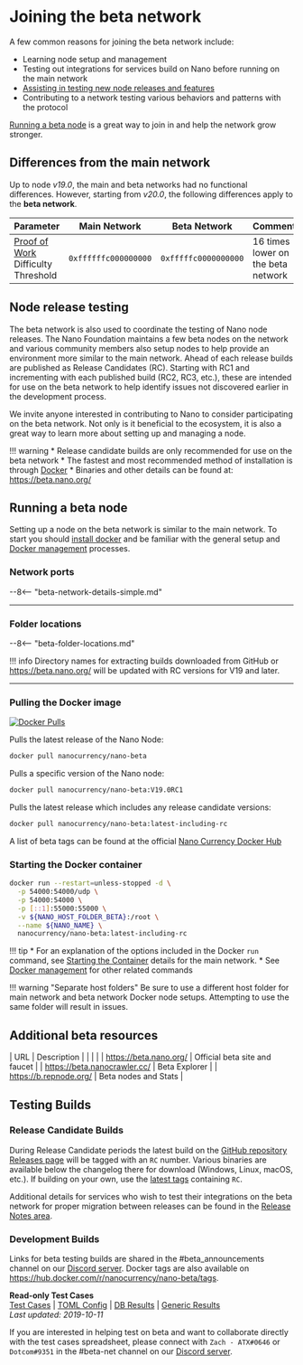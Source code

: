 # Joining the beta network

A few common reasons for joining the beta network include:

* Learning node setup and management
* Testing out integrations for services build on Nano before running on the main network
* [Assisting in testing new node releases and features](#node-release-testing)
* Contributing to a network testing various behaviors and patterns with the protocol

[Running a beta node](#running-a-beta-node) is a great way to join in and help the network grow stronger.

## Differences from the main network

Up to node *v19.0*, the main and beta networks had no functional differences. However, starting from *v20.0*, the following differences apply to the **beta network**.

| Parameter | Main Network | Beta Network | Comment |
|-----------|--------------|--------------|---------|
| [Proof of Work](/integration-guides/the-basics/#proof-of-work) Difficulty Threshold | `0xffffffc000000000` | `0xfffffc0000000000` | 16 times lower on the beta network |


## Node release testing
The beta network is also used to coordinate the testing of Nano node releases. The Nano Foundation maintains a few beta nodes on the network and various community members also setup nodes to help provide an environment more similar to the main network. Ahead of each release builds are published as Release Candidates (RC). Starting with RC1 and incrementing with each published build (RC2, RC3, etc.), these are intended for use on the beta network to help identify issues not discovered earlier in the development process.

We invite anyone interested in contributing to Nano to consider participating on the beta network. Not only is it beneficial to the ecosystem, it is also a great way to learn more about setting up and managing a node.

!!! warning
	* Release candidate builds are only recommended for use on the beta network
	* The fastest and most recommended method of installation is through [Docker](#running-a-beta-node)
	* Binaries and other details can be found at: https://beta.nano.org/

## Running a beta node

Setting up a node on the beta network is similar to the main network. To start you should [install docker](/running-a-node/node-setup/#installing-docker) and be familiar with the general setup and [Docker management](/running-a-node/docker-management/) processes.

### Network ports

--8<-- "beta-network-details-simple.md"

___

### Folder locations

--8<-- "beta-folder-locations.md"

!!! info
	Directory names for extracting builds downloaded from GitHub or https://beta.nano.org/ will be updated with RC versions for V19 and later.

---

### Pulling the Docker image
[![Docker Pulls](https://img.shields.io/docker/pulls/nanocurrency/nano.svg)](https://hub.docker.com/r/nanocurrency/nano-beta)

Pulls the latest release of the Nano Node:
```bash
docker pull nanocurrency/nano-beta
```

Pulls a specific version of the Nano node:
```bash
docker pull nanocurrency/nano-beta:V19.0RC1
```

Pulls the latest release which includes any release candidate versions:
```bash
docker pull nanocurrency/nano-beta:latest-including-rc
```

A list of beta tags can be found at the official [Nano Currency Docker Hub](https://hub.docker.com/r/nanocurrency/nano-beta/tags)

### Starting the Docker container

```bash
docker run --restart=unless-stopped -d \
  -p 54000:54000/udp \
  -p 54000:54000 \
  -p [::1]:55000:55000 \
  -v ${NANO_HOST_FOLDER_BETA}:/root \
  --name ${NANO_NAME} \
  nanocurrency/nano-beta:latest-including-rc
```

!!! tip
	* For an explanation of the options included in the Docker `run` command, see [Starting the Container](/running-a-node/docker-management/#starting) details for the main network.
	* See [Docker management](/running-a-node/docker-management/) for other related commands

!!! warning "Separate host folders"
	Be sure to use a different host folder for main network and beta network Docker node setups. Attempting to use the same folder will result in issues.

## Additional beta resources

| URL                                     | Description |
|                                         |             |
| https://beta.nano.org/                  | Official beta site and faucet |
| https://beta.nanocrawler.cc/            | Beta Explorer |
| https://b.repnode.org/                  | Beta nodes and Stats |

## Testing Builds

### Release Candidate Builds
During Release Candidate periods the latest build on the [GitHub repository Releases page](https://github.com/nanocurrency/nano-node/releases) will be tagged with an `RC` number. Various binaries are available below the changelog there for download (Windows, Linux, macOS, etc.). If building on your own, use the [latest tags](https://github.com/nanocurrency/nano-node/tags) containing `RC`.

Additional details for services who wish to test their integrations on the beta network for proper migration between releases can be found in the [Release Notes area](/releases/node-releases/#release-notes).

### Development Builds
Links for beta testing builds are shared in the #beta_announcements channel on our [Discord server](https://chat.nano.org). Docker tags are also available on https://hub.docker.com/r/nanocurrency/nano-beta/tags.

**Read-only Test Cases**  
[Test Cases](/testcases/Cases.html)  |  [TOML Config](/testcases/TOML%20Config.html)  |  [DB Results](/testcases/DB%20results.html)  | [Generic Results](/testcases/Generic%20results.html)  
_Last updated: 2019-10-11_

If you are interested in helping test on beta and want to collaborate directly with the test cases spreadsheet, please connect with `Zach - ATX#0646` or `Dotcom#9351` in the #beta-net channel on our [Discord server](https://chat.nano.org).